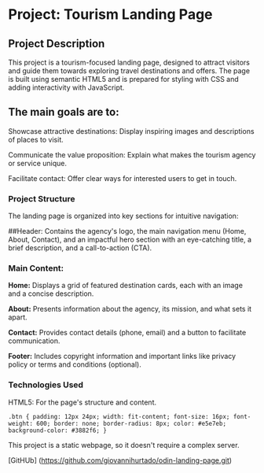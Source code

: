 # Project: Tourism Landing Page

## Project Description

This project is a tourism-focused landing page, designed to attract visitors and guide them towards exploring travel destinations and offers. The page is built using semantic HTML5 and is prepared for styling with CSS and adding interactivity with JavaScript.

## The main goals are to:

Showcase attractive destinations: Display inspiring images and descriptions of places to visit.

Communicate the value proposition: Explain what makes the tourism agency or service unique.

Facilitate contact: Offer clear ways for interested users to get in touch.

### Project Structure

The landing page is organized into key sections for intuitive navigation:

##Header: Contains the agency's logo, the main navigation menu (Home, About, Contact), and an impactful hero section with an eye-catching title, a brief description, and a call-to-action (CTA).

### Main Content:

**Home:** Displays a grid of featured destination cards, each with an image and a concise description.

**About:** Presents information about the agency, its mission, and what sets it apart.

**Contact:** Provides contact details (phone, email) and a button to facilitate communication.

**Footer:** Includes copyright information and important links like privacy policy or terms and conditions (optional).

### Technologies Used

HTML5: For the page's structure and content.

`.btn {
  padding: 12px 24px;
  width: fit-content;
  font-size: 16px;
  font-weight: 600;
  border: none;
  border-radius: 8px;
  color: #e5e7eb;
  background-color: #3882f6;
}`

This project is a static webpage, so it doesn't require a complex server.

[GitHUb] (https://github.com/giovannihurtado/odin-landing-page.git)
